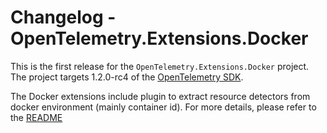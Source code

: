 # Changelog - OpenTelemetry.Extensions.Docker

This is the first release for the `OpenTelemetry.Extensions.Docker`
project. The project targets 1.2.0-rc4 of the [OpenTelemetry
SDK](https://www.nuget.org/packages/OpenTelemetry/).

The Docker extensions include plugin to extract resource detectors from docker environment (mainly container id). For more details,
please refer to the
[README](https://github.com/open-telemetry/opentelemetry-dotnet-contrib/blob/main/src/OpenTelemetry.Extensions.Docker/README.md)
